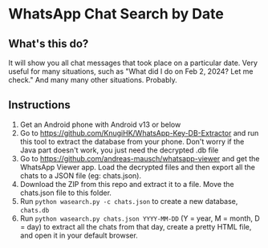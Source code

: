 # WhatsApp Chat Search by Date

## What's this do?
It will show you all chat messages that took place on a particular date.  Very useful for many situations, such as "What did I do on Feb 2, 2024? Let me check."  And many many other situations.  Probably.

## Instructions

1)  Get an Android phone with Android v13 or below
2)  Go to https://github.com/KnugiHK/WhatsApp-Key-DB-Extractor and run this tool to extract the database from your phone.  Don't worry if the Java part doesn't work, you just need the decrypted .db file
3)  Go to https://github.com/andreas-mausch/whatsapp-viewer and get the WhatsApp Viewer app.  Load the decrypted files and then export all the chats to a JSON file (eg: chats.json).
4)  Download the ZIP from this repo and extract it to a file.  Move the chats.json file to this folder.
5)  Run `python wasearch.py -c chats.json` to create a new database, `chats.db`
6)  Run `python wasearch.py chats.json YYYY-MM-DD` (Y = year, M = month, D = day) to extract all the chats from that day, create a pretty HTML file, and open it in your default browser.
